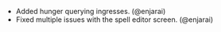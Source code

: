 - Added hunger querying ingresses. (@enjarai)
- Fixed multiple issues with the spell editor screen. (@enjarai)

